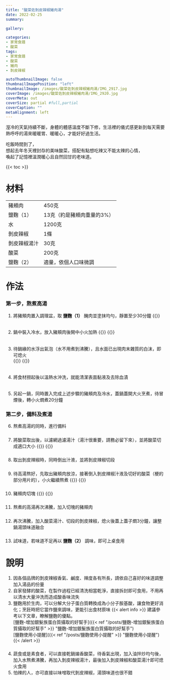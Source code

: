 ```yaml
---
title: "酸菜佐剝皮辣椒豬肉湯"
date: 2022-02-25
summary:

gallery: 

categories:
- 家常食譜
- 酸菜
tags:
- 家常食譜
- 酸菜
- 豬肉
- 剝皮辣椒

autoThumbnailImage: false
thumbnailImagePosition: "left"
thumbnailImage: /images/酸菜佐剝皮辣椒豬肉湯/IMG_2917.jpg
coverImage: /images/酸菜佐剝皮辣椒豬肉湯/IMG_2920.jpg
coverMeta: out
coverSize: partial #full,partial
coverCaption: ""
metaAlignment: left
---
```

溼冷的天氣持續不斷，身體的體感溫度不斷下修，生活裡的儀式感更新到每天需要熱呼呼的湯來暖暖胃、暖暖心，才能好好過生活。
<!--more-->
吃飯時間到了，\
想起去年冬天裡封存的美味酸菜，搭配有點想吃辣又不能太辣的心情，\
喚起了記憶裡溫潤暖心且自然回甘的老味道。

{{< toc >}}

# 材料
|||
|:--|:--|
|豬頰肉|450克|
|鹽麴（1）|13克（約是豬頰肉重量的3%）|
|水|1200克|
|剝皮辣椒|1條|
|剝皮辣椒湯汁|30克|
|酸菜|200克|
|鹽麴（2）|適量，依個人口味微調|

# 作法
### 第一步，熬煮高湯
1. 將豬頰肉置入調理盆，取 **鹽麴（1）** 醃肉並塗抹均勻，靜置至少30分鐘
{{<image classes="clear nocaption fancybox fig-100" thumbnail-width="50%" thumbnail-height="50%" src="/images/酸菜佐剝皮辣椒豬肉湯/IMG_2801.jpg" title="" >}}

######
2. 鍋中裝入冷水，放入豬頰肉後開中小火加熱
{{<image classes="nocaption fancybox fig-100" thumbnail-width="50%" thumbnail-height="50%" src="/images/酸菜佐剝皮辣椒豬肉湯/IMG_2900.jpg" title="" >}}
{{<image classes="clear">}}

######
3. 待鍋緣的水浮出氣泡（水不用煮到沸騰），且水面已出現肉末雜質的白沫，即可熄火\
{{<image classes="nocaption fancybox fig-100" thumbnail-width="50%" thumbnail-height="50%" src="/images/酸菜佐剝皮辣椒豬肉湯/IMG_2904.jpg" title="" >}}
{{<image classes="clear">}}

######
4. 將食材撈起後以溫熱水沖洗，就能清潔表面黏液及去除血漬

######
5. 另起一鍋，同時置入完成上述步驟的豬頰肉及冷水，蓋鍋蓋開大火烹煮，待冒煙後，轉小火燜煮20分鐘

### 第二步，備料及煮湯
6. 熬煮高湯的同時，進行備料

#####
7. 將酸菜取出後，以濾網過濾湯汁（湯汁很重要，請務必留下來），並將酸菜切成適口大小
{{<image classes="nocaption fancybox fig-100" thumbnail-width="50%" thumbnail-height="50%" src="/images/酸菜佐剝皮辣椒豬肉湯/IMG_2907.jpg" title="" >}}
{{<image classes="clear">}}

#####
8. 取出剝皮辣椒時，同時倒出汁液，並將剝皮辣椒切段

#####
9. 待高湯熬好，先取出豬頰肉放涼，接著倒入剝皮辣椒汁液及切好的酸菜（梗的部分用片的），小火繼續熬煮
{{<image classes="nocaption fancybox fig-100" thumbnail-width="50%" thumbnail-height="50%" src="/images/酸菜佐剝皮辣椒豬肉湯/IMG_2910.jpg" title="" >}}
{{<image classes="clear">}}

#####
10. 豬頰肉切塊
{{<image classes="nocaption fancybox fig-100" thumbnail-width="50%" thumbnail-height="50%" src="/images/酸菜佐剝皮辣椒豬肉湯/IMG_2914.jpg" title="" >}}
{{<image classes="clear">}}

#####
11. 熬煮的高湯再次沸騰，加入切塊的豬頰肉

#####
12. 再次沸騰，加入酸菜湯汁、切段的剝皮辣椒，熄火後蓋上蓋子燜3分鐘，讓整鍋湯頭味道融合

#####
13. 試味道，若味道不足再以 **鹽麴（2）** 調味，即可上桌食用

# 說明
1. 因各個品牌的剝皮辣椒香氣、鹹度、辣度各有所長，請依自己喜好的味道調整加入湯品的份量
2.	自家發酵的酸菜，在製作過程已經清洗相當乾淨，直接拆封即可食用，不用再以清水大量沖洗而造成酸香味流失
3.	鹽麴用於生肉，可以分解大分子蛋白質轉換成為小分子胺基酸，讓食物更好消化；烹飪時把它當作鹽來調味，更能引出食材原味
{{< alert info >}}
建議參考以下文章，瞭解鹽麴的優點。\
[鹽麴-增加銀髮族蛋白質攝取的好幫手]({{< ref "/posts/鹽麴-增加銀髮族蛋白質攝取的好幫手" >}} "鹽麴-增加銀髮族蛋白質攝取的好幫手")\
[鹽麴使用小提醒]({{< ref "/posts/鹽麴使用小提醒" >}} "鹽麴使用小提醒")
{{< /alert >}}
#####
4.	蔬食或是素食者，可以直接乾鍋煸香酸菜，待香氣出現，加入油拌炒均勻後，加入水熬煮沸騰，再加入剝皮辣椒湯汁，最後加入剝皮辣椒和酸菜湯汁即可熄火食用
5.	怕辣的人，亦可直接以味噌取代剝皮辣椒，湯頭味道也很不錯